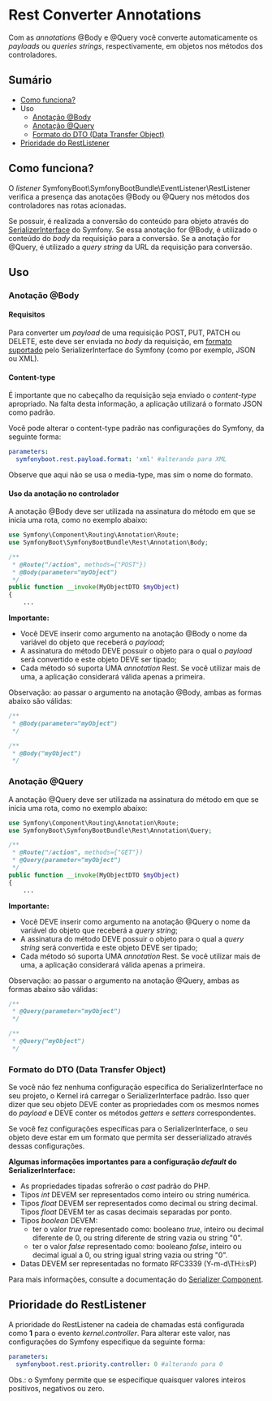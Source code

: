 # Rest Converter Annotations

Com as *annotations* @Body e @Query você converte automaticamente os *payloads* ou *queries strings*,
respectivamente, em objetos nos métodos dos controladores.

## Sumário

- [Como funciona?](#como-funciona)
- Uso
  - [Anotação @Body](#anotação-body)
  - [Anotação @Query](#anotação-query)
  - [Formato do DTO (Data Transfer Object)](#formato-do-dto-data-transfer-object)
- [Prioridade do RestListener](#prioridade-do-restlistener)

## Como funciona?

O *listener* SymfonyBoot\SymfonyBootBundle\EventListener\RestListener verifica a presença das anotações
@Body ou @Query nos métodos dos controladores nas rotas acionadas. 

Se possuir, é realizada a conversão do conteúdo para objeto através do [SerializerInterface](https://symfony.com/doc/current/components/serializer.html)
do Symfony. Se essa anotação for @Body, é utilizado o conteúdo do *body* da requisição para a conversão. Se a anotação
for @Query, é utilizado a *query string* da URL da requisição para conversão.

## Uso

### Anotação @Body

#### Requisitos 

Para converter um *payload* de uma requisição POST, PUT, PATCH ou DELETE, este deve ser enviada no *body* da requisição, 
em [formato suportado](https://symfony.com/doc/current/serializer.html#adding-normalizers-and-encoders) pelo
SerializerInterface do Symfony (como por exemplo, JSON ou XML).

#### Content-type

É importante que no cabeçalho da requisição seja enviado o *content-type* apropriado. Na falta desta informação, 
a aplicação utilizará o formato JSON como padrão. 

Você pode alterar o content-type padrão nas configurações do Symfony, da seguinte forma:

```yaml
parameters:
  symfonyboot.rest.payload.format: 'xml' #alterando para XML
```

Observe que aqui não se usa o media-type, mas sim o nome do formato.

#### Uso da anotação no controlador

A anotação @Body deve ser utilizada na assinatura do método em que se inicia uma rota, como no exemplo abaixo: 

```php
use Symfony\Component\Routing\Annotation\Route;
use SymfonyBoot\SymfonyBootBundle\Rest\Annotation\Body;

/**
 * @Route("/action", methods={"POST"})
 * @Body(parameter="myObject") 
 */
public function __invoke(MyObjectDTO $myObject) 
{ 
    ...
```

**Importante:**
- Você DEVE inserir como argumento na anotação @Body o nome da variável do objeto que receberá o *payload*;
- A assinatura do método DEVE possuir o objeto para o qual o *payload* será convertido e este objeto DEVE ser tipado;
- Cada método só suporta UMA *annotation* Rest. Se você utilizar mais de uma, a aplicação considerará válida apenas a primeira.

Observação: ao passar o argumento na anotação @Body, ambas as formas abaixo são válidas:

```php
/**
 * @Body(parameter="myObject") 
 */

/**
 * @Body("myObject") 
 */
```

### Anotação @Query

A anotação @Query deve ser utilizada na assinatura do método em que se inicia uma rota, como no exemplo abaixo:

```php
use Symfony\Component\Routing\Annotation\Route;
use SymfonyBoot\SymfonyBootBundle\Rest\Annotation\Query;

/**
 * @Route("/action", methods={"GET"})
 * @Query(parameter="myObject") 
 */
public function __invoke(MyObjectDTO $myObject) 
{ 
    ...
```

**Importante:**
- Você DEVE inserir como argumento na anotação @Query o nome da variável do objeto que receberá a *query string*;
- A assinatura do método DEVE possuir o objeto para o qual a *query string* será convertida e este objeto DEVE ser tipado;
- Cada método só suporta UMA *annotation* Rest. Se você utilizar mais de uma, a aplicação considerará válida apenas a primeira.

Observação: ao passar o argumento na anotação @Query, ambas as formas abaixo são válidas:

```php
/**
 * @Query(parameter="myObject") 
 */

/**
 * @Query("myObject") 
 */
```

### Formato do DTO (Data Transfer Object)

Se você não fez nenhuma configuração específica do SerializerInterface no seu projeto, o Kernel irá carregar o SerializerInterface padrão. 
Isso quer dizer que seu objeto DEVE conter as propriedades com os mesmos nomes do *payload* e DEVE conter os métodos *getters* e *setters* correspondentes.

Se você fez configurações específicas para o SerializerInterface, o seu objeto deve estar em um formato que permita ser desserializado através dessas configurações.

**Algumas informações importantes para a configuração *default* do SerializerInterface:**
- As propriedades tipadas sofrerão o *cast* padrão do PHP.
- Tipos *int* DEVEM ser representados como inteiro ou string numérica.
- Tipos *float* DEVEM ser representados como decimal ou string decimal. Tipos *float* DEVEM ter as casas decimais separadas por ponto.
- Tipos *boolean* DEVEM:
  - ter o valor *true* representado como: booleano *true*, inteiro ou decimal diferente de 0, ou string diferente de string vazia ou string "0".
  - ter o valor *false* representado como: booleano *false*, inteiro ou decimal igual a 0, ou string igual string vazia ou string "0".
- Datas DEVEM ser representadas no formato RFC3339 (Y-m-d\TH:i:sP)

Para mais informações, consulte a documentação do [Serializer Component](https://symfony.com/doc/current/components/serializer.html).

## Prioridade do RestListener

A prioridade do RestListener na cadeia de chamadas está configurada como **1** para o evento *kernel.controller*.
Para alterar este valor, nas configurações do Symfony especifique da seguinte forma:

```yaml
parameters:
  symfonyboot.rest.priority.controller: 0 #alterando para 0
```

Obs.: o Symfony permite que se especifique quaisquer valores inteiros positivos, negativos ou zero.
